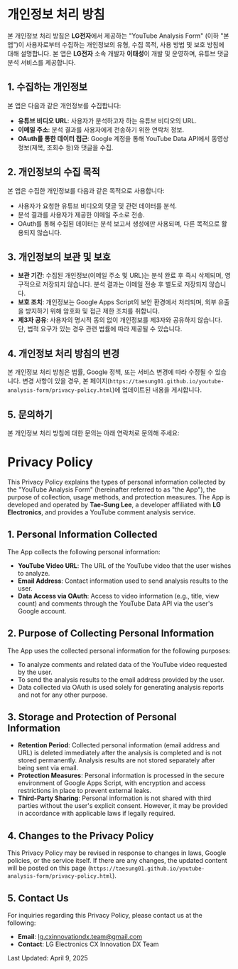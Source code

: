# 개인정보 처리 방침

본 개인정보 처리 방침은 **LG전자**에서 제공하는 "YouTube Analysis Form" (이하 "본 앱")이 사용자로부터 수집하는 개인정보의 유형, 수집 목적, 사용 방법 및 보호 방침에 대해 설명합니다. 본 앱은 **LG전자** 소속 개발자 **이태성**이 개발 및 운영하며, 유튜브 댓글 분석 서비스를 제공합니다.

## 1. 수집하는 개인정보

본 앱은 다음과 같은 개인정보를 수집합니다:

- **유튜브 비디오 URL**: 사용자가 분석하고자 하는 유튜브 비디오의 URL.
- **이메일 주소**: 분석 결과를 사용자에게 전송하기 위한 연락처 정보.
- **OAuth를 통한 데이터 접근**: Google 계정을 통해 YouTube Data API에서 동영상 정보(제목, 조회수 등)와 댓글을 수집.

## 2. 개인정보의 수집 목적

본 앱은 수집한 개인정보를 다음과 같은 목적으로 사용합니다:

- 사용자가 요청한 유튜브 비디오의 댓글 및 관련 데이터를 분석.
- 분석 결과를 사용자가 제공한 이메일 주소로 전송.
- OAuth를 통해 수집된 데이터는 분석 보고서 생성에만 사용되며, 다른 목적으로 활용되지 않습니다.

## 3. 개인정보의 보관 및 보호

- **보관 기간**: 수집된 개인정보(이메일 주소 및 URL)는 분석 완료 후 즉시 삭제되며, 영구적으로 저장되지 않습니다. 분석 결과는 이메일 전송 후 별도로 저장되지 않습니다.
- **보호 조치**: 개인정보는 Google Apps Script의 보안 환경에서 처리되며, 외부 유출을 방지하기 위해 암호화 및 접근 제한 조치를 취합니다.
- **제3자 공유**: 사용자의 명시적 동의 없이 개인정보를 제3자와 공유하지 않습니다. 단, 법적 요구가 있는 경우 관련 법률에 따라 제공될 수 있습니다.

## 4. 개인정보 처리 방침의 변경

본 개인정보 처리 방침은 법률, Google 정책, 또는 서비스 변경에 따라 수정될 수 있습니다. 변경 사항이 있을 경우, 본 페이지(`https://taesung01.github.io/youtube-analysis-form/privacy-policy.html`)에 업데이트된 내용을 게시합니다.

## 5. 문의하기

본 개인정보 처리 방침에 대한 문의는 아래 연락처로 문의해 주세요:



# Privacy Policy

This Privacy Policy explains the types of personal information collected by the "YouTube Analysis Form" (hereinafter referred to as "the App"), the purpose of collection, usage methods, and protection measures. The App is developed and operated by **Tae-Sung Lee**, a developer affiliated with **LG Electronics**, and provides a YouTube comment analysis service.

## 1. Personal Information Collected

The App collects the following personal information:

- **YouTube Video URL**: The URL of the YouTube video that the user wishes to analyze.
- **Email Address**: Contact information used to send analysis results to the user.
- **Data Access via OAuth**: Access to video information (e.g., title, view count) and comments through the YouTube Data API via the user's Google account.

## 2. Purpose of Collecting Personal Information

The App uses the collected personal information for the following purposes:

- To analyze comments and related data of the YouTube video requested by the user.
- To send the analysis results to the email address provided by the user.
- Data collected via OAuth is used solely for generating analysis reports and not for any other purpose.

## 3. Storage and Protection of Personal Information

- **Retention Period**: Collected personal information (email address and URL) is deleted immediately after the analysis is completed and is not stored permanently. Analysis results are not stored separately after being sent via email.
- **Protection Measures**: Personal information is processed in the secure environment of Google Apps Script, with encryption and access restrictions in place to prevent external leaks.
- **Third-Party Sharing**: Personal information is not shared with third parties without the user's explicit consent. However, it may be provided in accordance with applicable laws if legally required.

## 4. Changes to the Privacy Policy

This Privacy Policy may be revised in response to changes in laws, Google policies, or the service itself. If there are any changes, the updated content will be posted on this page (`https://taesung01.github.io/youtube-analysis-form/privacy-policy.html`).

## 5. Contact Us

For inquiries regarding this Privacy Policy, please contact us at the following:

- **Email**: lg.cxinnovationdx.team@gmail.com
- **Contact**: LG Electronics CX Innovation DX Team

Last Updated: April 9, 2025
